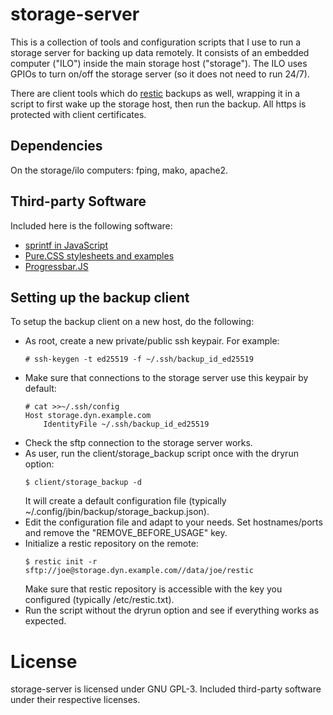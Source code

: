 # storage-server
This is a collection of tools and configuration scripts that I use to run a
storage server for backing up data remotely. It consists of an embedded
computer ("ILO") inside the main storage host ("storage"). The ILO uses GPIOs
to turn on/off the storage server (so it does not need to run 24/7).

There are client tools which do [restic](https://github.com/restic/restic)
backups as well, wrapping it in a script to first wake up the storage host,
then run the backup. All https is protected with client certificates.

## Dependencies
On the storage/ilo computers: fping, mako, apache2.

## Third-party Software
Included here is the following software:

  * [sprintf in JavaScript](https://github.com/alexei/sprintf.js/)
  * [Pure.CSS stylesheets and examples](https://purecss.io/)
  * [Progressbar.JS](https://github.com/kimmobrunfeldt/progressbar.js)

## Setting up the backup client
To setup the backup client on a new host, do the following:

  * As root, create a new private/public ssh keypair. For example:
    ```
    # ssh-keygen -t ed25519 -f ~/.ssh/backup_id_ed25519
    ```
  * Make sure that connections to the storage server use this keypair by
    default:
    ```
    # cat >>~/.ssh/config
    Host storage.dyn.example.com
        IdentityFile ~/.ssh/backup_id_ed25519
    ```
  * Check the sftp connection to the storage server works.
  * As user, run the client/storage_backup script once with the dryrun option:
    ```
    $ client/storage_backup -d
    ```
    It will create a default configuration file (typically
    ~/.config/jbin/backup/storage_backup.json).
  * Edit the configuration file and adapt to your needs. Set hostnames/ports
    and remove the "REMOVE_BEFORE_USAGE" key.
  * Initialize a restic repository on the remote:
    ``` 
    $ restic init -r sftp://joe@storage.dyn.example.com//data/joe/restic
    ``` 
    Make sure that restic repository is accessible with the key you configured
    (typically /etc/restic.txt).
  * Run the script without the dryrun option and see if everything works as
    expected.

# License
storage-server is licensed under GNU GPL-3. Included third-party software under their respective licenses.
